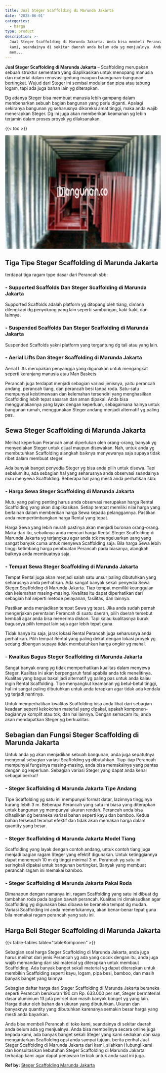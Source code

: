 ```yaml
---
title: Jual Steger Scaffolding di Marunda Jakarta
date: '2025-06-01'
categories:
  - harga
type: product
description: >-
  Jual Steger Scaffolding di Marunda Jakarta. Anda bisa membeli Perancah di toko
  kami, seandainya di sekitar daerah anda belum ada yg menjualnya. Anda bisa
  mem...
---
```


**Jual Steger Scaffolding di Marunda Jakarta** – Scaffolding merupakan sebuah struktur sementara yang diaplikasikan untuk menopang manusia dan material dalam renovasi gedung maupun baangunan-bangunan bertingkat. Wujud dari Steger ini semisal modular dan pipa atau tabung logam, tapi ada juga bahan lain yg diterapkan.

Dg adanya Steger bisa membuat manusia lebih gampang dalam membenarkan sebuah bagian bangunan yang perlu diganti. Apalagi sekiranya bangunan yg seharusnya dikoreksi amat tinggi, maka anda wajib menerapkan Steger. Dg ini juga akan memberikan keamanan yg lebih terjamin dalam proses proyek yg dilaksanakan.

{{< toc >}}

![Jual Steger Scaffolding di Marunda Jakarta](/images/sewa-scaffolding-steger-15.png)

## Tiga Tipe Steger Scaffolding di Marunda Jakarta

terdapat tiga ragam type dasar dari Perancah sbb:

### \- Supported Scaffolds Dan Steger Scaffolding di Marunda Jakarta

Supported Scaffolds adalah platform yg ditopang oleh tiang, dimana dilengkapi dg penyokong yang lain seperti sambungan, kaki-kaki, dan lainnya.

### \- Suspended Scaffolds Dan Steger Scaffolding di Marunda Jakarta

Suspended Scaffolds yakni platform yang tergantung dg tali atau yang lain.

### \- Aerial Lifts Dan Steger Scaffolding di Marunda Jakarta

Aerial Lifts merupakan penyangga yang digunakan untuk mengangkat seperti keranjang manusia atau Man Baskets

Perancah juga terdapat menjadi sebagian variasi jenisnya, yaitu perancah andang, perancah tiang, dan perancah besi tanpa roda. Satu-satu mempunyai keistimewaan dan kelemahan tersendiri yang menghasilkan Scaffolding lebih tepat sasaran dan aman dipakai. Anda bisa menggunakannya yang layak dengan keperluan, sebagaimana halnya untuk bangunan rumah, menggunakan Steger andang menjadi alternatif yg paling pas.

## Sewa Steger Scaffolding di Marunda Jakarta

Melihat keperluan Perancah amat diperlukan oleh orang-orang, banyak yg menyediakan Steger untuk dijual maupun disewakan. Nah, untuk anda yg membutuhkan Scaffolding alangkah baiknya menyewanya saja supaya tidak ribet dalam membuat steger.

Ada banyak banget penyedia Steger yg bisa anda pilih untuk disewa. Tapi sebelum itu, ada sebagian hal yang seharusnya anda observasi seandainya mau menyewa Scaffolding. Beberapa hal yang mesti anda perhatikan sbb:

### \- Harga Sewa Steger Scaffolding di Marunda Jakarta

Mutu yang paling penting harus anda observasi merupakan harga Rental Scaffolding yang akan diaplikasikan. Setiap tempat memiliki nilai harga yang berlainan dalam memberikan harga Sewa kepada pelanggannya. Pastikan anda mempertimbangkan harga Rental yang tepat.

Harga Sewa yang lebih murah pastinya akan menjadi buronan orang-orang. Maka dari itu, sebaiknya anda mencari harga Rental Steger Scaffolding di Marunda Jakarta yg terjangkau agar anda tdk mengeluarkan uang yang sangat banyak cuma untuk menyewa Scaffolding saja. Bila harga Sewa lebih tinggi ketimbang harga pembuatan Perancah pada biasanya, alangkah baiknya anda membuatnya saja.

### \- Tempat Sewa Steger Scaffolding di Marunda Jakarta

Tempat Rental juga akan menjadi salah satu unsur paling dibutuhkan yang seharusnya anda perhatikan. Ada sangat banyak sekali penyedia Sewa Steger Scaffolding di Marunda Jakarta. Tiap tempat memiliki keunggulan dan kelemahan masing-masing. Kwalitas itu dapat diperhatikan dari sebagian hal seperti metode pelayanan, fasilitas, dan lainnya.

Pastikan anda menjadikan tempat Sewa yg tepat. Jika anda sudah pernah mengerjakan perentalan Perancah di suatu daerah, pilih daerah tersebut kembali agar anda bisa menerima diskon. Tapi kalau kualitasnya buruk bagusnya pilih tempat lain saja agar lebih tepat guna.

Tidak hanya itu saja, jarak lokasi Rental Perancah juga seharusnya anda perhatikan. Pilih tempat Rental yang paling dekat dengan lokasi proyek yg sedang dibangun supaya tidak membutuhkan harga ongkir yg mahal.

### \- Kwalitas Bagus Steger Scaffolding di Marunda Jakarta

Sangat banyak orang yg tidak memperhatikan kualitas dalam menyewa Steger. Kualitas ini akan berpengaruh fatal apabila anda tdk menelitinya. Kualitas yang bagus bakal jadi alternatif yg paling pas untuk anda kalau ingin Rental Scaffolding. Tipe menyangkut keamanan yg betul-betul tinggi, hal ini sangat paling dibutuhkan untuk anda terapkan agar tidak ada kendala yg terjadi nantinya.

Untuk memperhatikan kwalitas Scaffolding bisa anda lihat dari sebagian keadaan seperti kekokohan material yang dipakai, apakah komponen-bagiannya komplit atau tdk, dan hal lainnya. Dengan semacam itu, anda akan mendapatkan Steger yg berkualitas.

## Sebagian dan Fungsi Steger Scaffolding di Marunda Jakarta

Untuk anda yg akan menjadikan sebuah bangunan, anda juga sepatutnya mengenal sebagian variasi Scaffolding yg dibutuhkan. Tiap-tiap Perancah mempunyai fungsinya masing-masing, anda bisa memakainya yang pantas dengan dg keperluan. Sebagian variasi Steger yang dapat anda kenal sebagai berikut!

### \- Steger Scaffolding di Marunda Jakarta Tipe Andang

Tipe Scaffolding yg satu ini mempunyai format datar, lazimnya tingginya kurang lebih 3 m. Beberapa Perancah yang satu ini biasa yang diterapkan untuk bangunan yg mempunyai ukuran rendah. Perancah anda bisa dihasilkan dg beraneka variasi bahan seperti kayu dan bamboo. Kedua bahan tersebut teramat efektif dan tidak akan memakan harga dalam quantity yang besar.

### \- Steger Scaffolding di Marunda Jakarta Model Tiang

Scaffolding yang layak dengan contoh andang, untuk contoh tiang juga menjadi bagian ragam Steger yang efektif digunakan. Untuk ketinggiannya dapat menempuh 10 m dg tinggi minimal 3 m. Perancah yg satu ini seringkali dipakai untuk bangunan bertingkat. Banyak yang membuat perancah ragam ini memakai bamboo.

### \- Steger Scaffolding di Marunda Jakarta Pakai Roda

Dimanapun dengan namanya ini, ragam Scaffolding yang satu ini dibuat dg tambahan roda pada bagian bawah perancah. Kualitas ini dimaksudkan agar Scaffolding yg digunakan bisa dibawa ke beraneka tempat dg mudah. Variasi Scaffolding ini anda memerlukannya, akan benar-benar tepat guna bila memakai ragam perancah yang satu ini.

## Harga Beli Steger Scaffolding di Marunda Jakarta

{{< table-tables table="tableKomponen" >}}

Sebagian soal harga Steger Scaffolding di Marunda Jakarta, anda juga harus melihat dari jenis Perancah yg ada yang cocok dengan itu, anda juga wajib memandang dari sisi material yg diterapkan untuk membaut Scaffolding. Ada banyak banget sekali material yg dapat diterapkan untuk membikin Scaffolding seperti kayu, logam, pipa besi, bamboo, dan masih banyak banget yang lainnya.

Sebagian daftar harga dari Steger Scaffolding di Marunda Jakarta beraneka seperti Perancah berukuran 190 cm Rp. 633.000 per set, Steger bermaterial dasar aluminium 13 juta per set dan masih banyak banget yg yang lain. Harga diatur oleh bahan dan ukuran yang dibutuhkan. Ukuran dan banyaknya quantity yang dibutuhkan karenanya semakin besar harga yang mesti anda bayarkan.

Anda bisa membeli Perancah di toko kami, seandainya di sekitar daerah anda belum ada yg menjualnya. Anda bisa membelinya secara online juga kepada kami, ada banyak banget sekali Steger yang kami sediakan dan siap mengantarkan Scaffolding opsi anda sampai tujuan. berita perihal Jual Steger Scaffolding di Marunda Jakarta dari kami, silahkan Hubungi kami dan konsultasikan kebutuhan Steger Scaffolding di Marunda Jakarta terhadap kami agar dapat penawran terbiak untuk anda saat ini juga.

**Ref by:** [Steger Scaffolding Marunda Jakarta](https://id.wikipedia.org/wiki/Steger)
